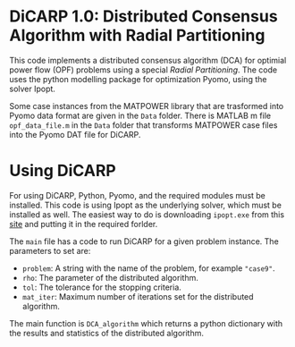 # DiCARP 1.0: Distributed Consensus Algorithm with Radial Partitioning  

This code implements a distributed consensus algorithm (DCA) for optimial power flow (OPF) problems using a special *Radial Partitioning*. The code uses the python modelling package for optimization Pyomo, using the solver Ipopt. 

Some case instances from the MATPOWER library that are trasformed into Pyomo data format are given in the `Data` folder. There is MATLAB m file `opf_data_file.m` in the `Data` folder that transforms MATPOWER case files into the Pyomo DAT file for DiCARP. 

# Using DiCARP

For using DiCARP, Python, Pyomo, and the required modules must be installed. This code is using Ipopt as the underlying solver, which must be installed as well. The easiest way to do is downloading `ipopt.exe` from this [site](https://www.coin-or.org/download/binary/Ipopt/) and putting it in the required forlder. 

The `main` file has a code to run DiCARP for a given problem instance. The parameters to set are:

+ `problem`: A string with the name of the problem, for example `"case9"`.
+ `rho`: The parameter of the distributed algorithm. 
+ `tol`: The tolerance for the stopping criteria. 
+ `mat_iter`: Maximum number of iterations set for the distributed algorithm.  

The main function is `DCA_algorithm` which returns a python dictionary with the results and statistics of the distributed algorithm. 
